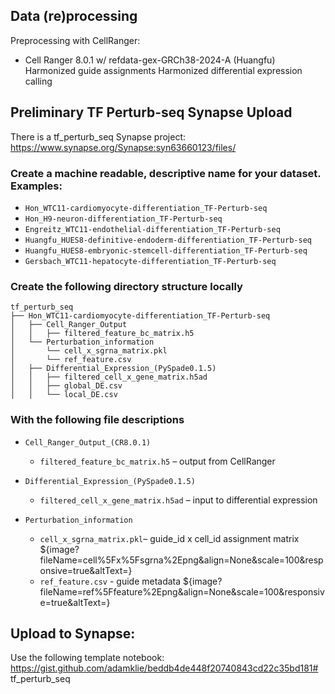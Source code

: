 ## Data (re)processing
Preprocessing with CellRanger:
 - Cell Ranger 8.0.1 w/ refdata-gex-GRCh38-2024-A (Huangfu)
Harmonized guide assignments
Harmonized differential expression calling

## Preliminary TF Perturb-seq Synapse Upload
There is a tf_perturb_seq Synapse project: https://www.synapse.org/Synapse:syn63660123/files/

### Create a machine readable, descriptive name for your dataset. Examples:
- `Hon_WTC11-cardiomyocyte-differentiation_TF-Perturb-seq`
- `Hon_H9-neuron-differentiation_TF-Perturb-seq`
- `Engreitz_WTC11-endothelial-differentiation_TF-Perturb-seq`
- `Huangfu_HUES8-definitive-endoderm-differentiation_TF-Perturb-seq`
- `Huangfu_HUES8-embryonic-stemcell-differentiation_TF-Perturb-seq`
- `Gersbach_WTC11-hepatocyte-differentiation_TF-Perturb-seq`

### Create the following directory structure locally

```
tf_perturb_seq
├── Hon_WTC11-cardiomyocyte-differentiation_TF-Perturb-seq
│   ├── Cell_Ranger_Output
│   │   ├── filtered_feature_bc_matrix.h5
│   └── Perturbation_information
│       └── cell_x_sgrna_matrix.pkl
│       └── ref_feature.csv
│   ├── Differential_Expression_(PySpade0.1.5)
│   │   ├── filtered_cell_x_gene_matrix.h5ad
│   │   ├── global_DE.csv
│   │   └── local_DE.csv
```

### With the following file descriptions
* `Cell_Ranger_Output_(CR8.0.1)`
    * `filtered_feature_bc_matrix.h5` – output from CellRanger

* `Differential_Expression_(PySpade0.1.5)`
    * `filtered_cell_x_gene_matrix.h5ad` – input to differential expression

* `Perturbation_information`
    * `cell_x_sgrna_matrix.pkl`– guide_id x cell_id assignment matrix
    ${image?fileName=cell%5Fx%5Fsgrna%2Epng&align=None&scale=100&responsive=true&altText=}
    * `ref_feature.csv` - guide metadata
    ${image?fileName=ref%5Ffeature%2Epng&align=None&scale=100&responsive=true&altText=}

## Upload to Synapse: 
Use the following template notebook: https://gist.github.com/adamklie/beddb4de448f20740843cd22c35bd181# tf_perturb_seq
